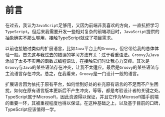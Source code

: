 # 前言

在过去，我认为`JavaScript`足够用，又因为前端非我喜欢的方向，一直抗拒学习`TypeScript`。但后来我需要开发一些相对复杂的前端项目时，`JavaScript`提供的抽象确实不那么够用，接触TypeScript就成了项目需求。

以前也接触过类似的扩展语言，比如`Java`平台上的`Groovy`，但它带给我的总体体验一般。首先这与我过去的错误的学习方法有关：过于看重语法。`Groovy`为`Java`添加了太多不实用的函数式编程语法，在接触它们时让我心力交瘁。其次是`Groovy`与`Java`的某些语法存在冲突，让我不太适应。最后是`Groovy`的某些语法与主流语言存在冲突。总之，在我看来，`Groovy`是一门设计一般的语言。

扩展语言因为依托于原有平台，如何恰到好处的补充原有语言的不足而不产生困扰，如何在原有语言版本更新后不产生冲突，等等，都是考验设计者的关键之处。TypeScript属于Microsoft，因此资源得以保证，并且它作为Microsoft插手前端的重要一环，其被重视程度也得以保证。在这种基础之上，以及基于目前的口碑，TypeScript应该值得一学。

